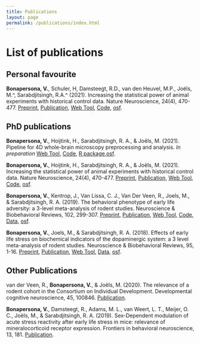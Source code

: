 ```yaml
---
title: Publications
layout: page
permalink: /publications/index.html
---
```


List of publications
======


Personal favourite
----
**Bonapersona, V.**, Schuler, H, Damsteegt, R.D., van den Heuvel, M.P., Joëls, M.^, Sarabdjitsingh, R.A.^ (2021). Increasing the statistical 
power of animal experiments with historical control data. Nature Neuroscience, 24(4), 470-477.
[Preprint](https://doi.org/10.1101/864652), [Publication](https://doi.org/10.1038/s41593-020-00792-3), 
[Web Tool](https://utrecht-university.shinyapps.io/repair/), [Code](https://github.com/valeriabonapersona/RePAIR), 
[osf](https://osf.io/wvs7m/).


PhD publications
----

**Bonapersona, V.**, Hoijtink, H., Sarabdjitsingh, R. A., & Joëls, M. (2021). Pipeline for 4D whole-brain microscopy 
preprocessing and analysis. *In preparation*
[Web Tool](https://vbonapersona.shinyapps.io/brain_after_footshock/), [Code](https://github.com/valeriabonapersona/footshock_brain), 
[R package](valeriabonapersona.github.io/abc4d),[osf](https://osf.io/8muvw/).


**Bonapersona, V.**, Hoijtink, H., Sarabdjitsingh, R. A., & Joëls, M. (2021). Increasing the statistical 
power of animal experiments with historical control data. Nature Neuroscience, 24(4), 470-477.
[Preprint](https://doi.org/10.1101/864652), [Publication](https://doi.org/10.1038/s41593-020-00792-3), 
[Web Tool](https://utrecht-university.shinyapps.io/repair/), [Code](https://github.com/valeriabonapersona/RePAIR), 
[osf](https://osf.io/wvs7m/).


**Bonapersona, V.**, Kentrop, J., Van Lissa, C. J., Van Der Veen, R., Joels, M., & Sarabdjitsingh, 
R. A. (2019). The behavioral phenotype of early life adversity: a 3-level meta-analysis of rodent studies. 
Neuroscience & Biobehavioral Reviews, 102, 299-307.
[Preprint](http://biorxiv.org/cgi/content/short/521245v1), [Publication](https://doi.org/10.1016/j.neubiorev.2019.04.021),
[Web Tool](https://vbonapersona.shinyapps.io/MaBapp/), [Code](https://github.com/valeriabonapersona/behaviouralPhenotypeELA), 
[Data](https://zenodo.org/record/2540657#.XEGPP2ko9aR), [osf](https://osf.io/r8k2v/).


**Bonapersona, V.**, Joels, M., & Sarabdjitsingh, R. A. (2018). Effects of early life stress on biochemical indicators 
of the dopaminergic system: a 3 level meta-analysis of rodent studies. Neuroscience & Biobehavioral Reviews, 95, 1-16.
[Preprint](https://doi.org/10.1101/372441 ), [Publication](https://doi.org/10.1016/j.neubiorev.2018.09.003),
[Web Tool](https://vbonapersona.shinyapps.io/MaDEapp/), 
[Data](https://data.mendeley.com/datasets/6yz5gtmdhm/1), [osf](https://osf.io/w25m4/).



Other Publications
----
van der Veen, R., **Bonapersona, V.**, & Joëls, M. (2020). The relevance of a rodent cohort in the Consortium 
on Individual Development. Developmental cognitive neuroscience, 45, 100846.
[Publication](https://doi.org/10.1016/j.dcn.2020.100846).

**Bonapersona, V.**, Damsteegt, R., Adams, M. L., van Weert, L. T., Meijer, O. C., Joëls, M., & Sarabdjitsingh, 
R. A. (2019). Sex-Dependent modulation of acute stress reactivity after early life stress in mice: relevance of 
mineralocorticoid receptor expression. Frontiers in behavioral neuroscience, 13, 181.
[Publication](https://doi.org/10.3389/fnbeh.2019.00181).
